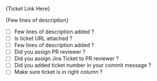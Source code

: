{Ticket Link Here}

{Few lines of description}

- [ ] Few lines of description added ?
- [ ] Is ticket URL attached ?
- [ ] Few lines of description added ?
- [ ] Did you assign PR reviewer ?
- [ ] Did you assign Jira Ticket to PR reviewer ?
- [ ] Did you added ticket number in your commit message ?
- [ ] Make sure ticket is in right column ?
